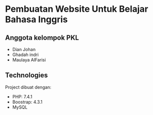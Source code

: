 # Pembuatan Website Untuk Belajar Bahasa Inggris

## Anggota kelompok PKL
* Dian Johan
* Ghadah indri
* Maulaya AlFarisi

## Technologies
Project dibuat dengan:
* PHP: 7.4.1
* Boostrap: 4.3.1
* MySQL


 
